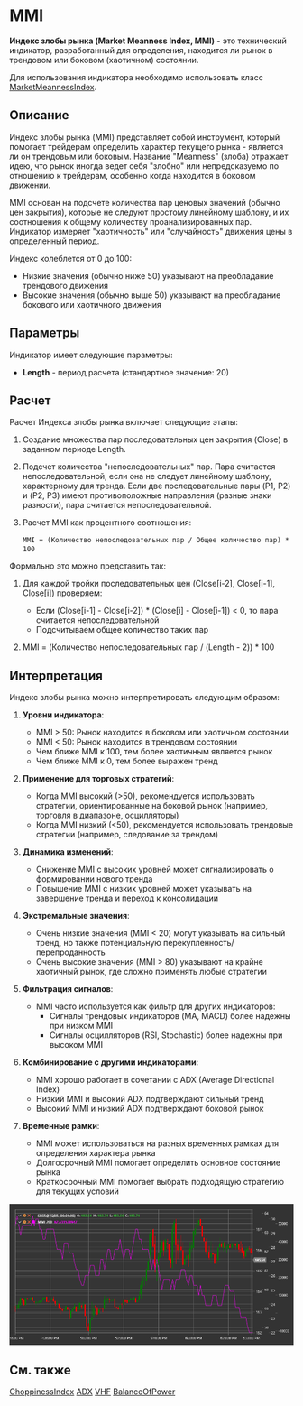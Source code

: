 # MMI

**Индекс злобы рынка (Market Meanness Index, MMI)** - это технический индикатор, разработанный для определения, находится ли рынок в трендовом или боковом (хаотичном) состоянии.

Для использования индикатора необходимо использовать класс [MarketMeannessIndex](xref:StockSharp.Algo.Indicators.MarketMeannessIndex).

## Описание

Индекс злобы рынка (MMI) представляет собой инструмент, который помогает трейдерам определить характер текущего рынка - является ли он трендовым или боковым. Название "Meanness" (злоба) отражает идею, что рынок иногда ведет себя "злобно" или непредсказуемо по отношению к трейдерам, особенно когда находится в боковом движении.

MMI основан на подсчете количества пар ценовых значений (обычно цен закрытия), которые не следуют простому линейному шаблону, и их соотношения к общему количеству проанализированных пар. Индикатор измеряет "хаотичность" или "случайность" движения цены в определенный период.

Индекс колеблется от 0 до 100:
- Низкие значения (обычно ниже 50) указывают на преобладание трендового движения
- Высокие значения (обычно выше 50) указывают на преобладание бокового или хаотичного движения

## Параметры

Индикатор имеет следующие параметры:
- **Length** - период расчета (стандартное значение: 20)

## Расчет

Расчет Индекса злобы рынка включает следующие этапы:

1. Создание множества пар последовательных цен закрытия (Close) в заданном периоде Length.

2. Подсчет количества "непоследовательных" пар. Пара считается непоследовательной, если она не следует линейному шаблону, характерному для тренда. Если две последовательные пары (P1, P2) и (P2, P3) имеют противоположные направления (разные знаки разности), пара считается непоследовательной.

3. Расчет MMI как процентного соотношения:
   ```
   MMI = (Количество непоследовательных пар / Общее количество пар) * 100
   ```

Формально это можно представить так:
1. Для каждой тройки последовательных цен (Close[i-2], Close[i-1], Close[i]) проверяем:
   - Если (Close[i-1] - Close[i-2]) * (Close[i] - Close[i-1]) < 0, то пара считается непоследовательной
   - Подсчитываем общее количество таких пар

2. MMI = (Количество непоследовательных пар / (Length - 2)) * 100

## Интерпретация

Индекс злобы рынка можно интерпретировать следующим образом:

1. **Уровни индикатора**:
   - MMI > 50: Рынок находится в боковом или хаотичном состоянии
   - MMI < 50: Рынок находится в трендовом состоянии
   - Чем ближе MMI к 100, тем более хаотичным является рынок
   - Чем ближе MMI к 0, тем более выражен тренд

2. **Применение для торговых стратегий**:
   - Когда MMI высокий (>50), рекомендуется использовать стратегии, ориентированные на боковой рынок (например, торговля в диапазоне, осцилляторы)
   - Когда MMI низкий (<50), рекомендуется использовать трендовые стратегии (например, следование за трендом)

3. **Динамика изменений**:
   - Снижение MMI с высоких уровней может сигнализировать о формировании нового тренда
   - Повышение MMI с низких уровней может указывать на завершение тренда и переход к консолидации

4. **Экстремальные значения**:
   - Очень низкие значения (MMI < 20) могут указывать на сильный тренд, но также потенциальную перекупленность/перепроданность
   - Очень высокие значения (MMI > 80) указывают на крайне хаотичный рынок, где сложно применять любые стратегии

5. **Фильтрация сигналов**:
   - MMI часто используется как фильтр для других индикаторов:
     - Сигналы трендовых индикаторов (MA, MACD) более надежны при низком MMI
     - Сигналы осцилляторов (RSI, Stochastic) более надежны при высоком MMI

6. **Комбинирование с другими индикаторами**:
   - MMI хорошо работает в сочетании с ADX (Average Directional Index)
   - Низкий MMI и высокий ADX подтверждают сильный тренд
   - Высокий MMI и низкий ADX подтверждают боковой рынок

7. **Временные рамки**:
   - MMI может использоваться на разных временных рамках для определения характера рынка
   - Долгосрочный MMI помогает определить основное состояние рынка
   - Краткосрочный MMI помогает выбрать подходящую стратегию для текущих условий

![indicator_market_meanness_index](../../../../images/indicator_market_meanness_index.png)

## См. также

[ChoppinessIndex](choppiness_index.md)
[ADX](adx.md)
[VHF](vhf.md)
[BalanceOfPower](balance_of_power.md)